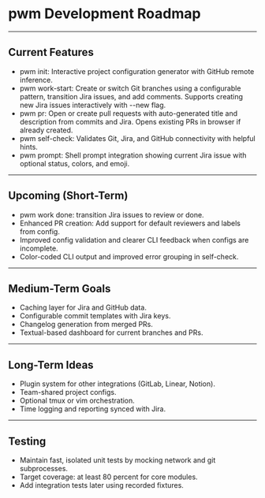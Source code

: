 
# pwm Development Roadmap

----------------------------------------

## Current Features

- pwm init: Interactive project configuration generator with GitHub remote inference.
- pwm work-start: Create or switch Git branches using a configurable pattern, transition Jira issues, and add comments. Supports creating new Jira issues interactively with --new flag.
- pwm pr: Open or create pull requests with auto-generated title and description from commits and Jira. Opens existing PRs in browser if already created.
- pwm self-check: Validates Git, Jira, and GitHub connectivity with helpful hints.
- pwm prompt: Shell prompt integration showing current Jira issue with optional status, colors, and emoji.

----------------------------------------

## Upcoming (Short-Term)

- pwm work done: transition Jira issues to review or done.
- Enhanced PR creation: Add support for default reviewers and labels from config.
- Improved config validation and clearer CLI feedback when configs are incomplete.
- Color-coded CLI output and improved error grouping in self-check.

----------------------------------------

## Medium-Term Goals

- Caching layer for Jira and GitHub data.
- Configurable commit templates with Jira keys.
- Changelog generation from merged PRs.
- Textual-based dashboard for current branches and PRs.

----------------------------------------

## Long-Term Ideas

- Plugin system for other integrations (GitLab, Linear, Notion).
- Team-shared project configs.
- Optional tmux or vim orchestration.
- Time logging and reporting synced with Jira.

----------------------------------------

## Testing

- Maintain fast, isolated unit tests by mocking network and git subprocesses.
- Target coverage: at least 80 percent for core modules.
- Add integration tests later using recorded fixtures.
